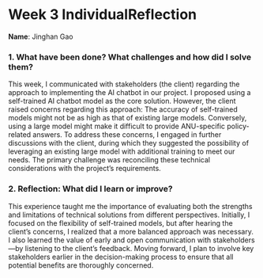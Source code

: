 # Week 3 IndividualReflection 
**Name**:  Jinghan Gao

### 1. What have been done? What challenges and how did I solve them?
This week, I communicated with stakeholders (the client) regarding the approach to implementing the AI chatbot in our project. I proposed using a self-trained AI chatbot model as the core solution. However, the client raised concerns regarding this approach: The accuracy of self-trained models might not be as high as that of existing large models. Conversely, using a large model might make it difficult to provide ANU-specific policy-related answers. To address these concerns, I engaged in further discussions with the client, during which they suggested the possibility of leveraging an existing large model with additional training to meet our needs. The primary challenge was reconciling these technical considerations with the project’s requirements. 


### 2. Reflection: What did I learn or improve?
This experience taught me the importance of evaluating both the strengths and limitations of technical solutions from different perspectives. Initially, I focused on the flexibility of self-trained models, but after hearing the client’s concerns, I realized that a more balanced approach was necessary. I also learned the value of early and open communication with stakeholders—by listening to the client’s feedback.  Moving forward, I plan to involve key stakeholders earlier in the decision-making process to ensure that all potential benefits are thoroughly concerned.